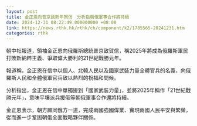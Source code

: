 ```yaml
---
layout: post
title: 金正恩向普京致新年賀信　分析指朝俄軍事合作將持續
date: 2024-12-31 08:22:49.000000000 +08:00
link: https://news.rthk.hk/rthk/ch/component/k2/1785565-20241231.htm
categories: rthk
---
```


朝中社報道，領袖金正恩向俄羅斯總統普京致賀信，稱2025年將成為俄羅斯軍民打敗新納粹主義、爭取偉大勝利的21世紀戰勝元年。

報道稱，金正恩在信中以個人、北韓人民以及國家武裝力量全體官兵的名義，向俄羅斯人民和全體俄軍官兵致以熱烈的祝福和問候。

分析指出，金正恩在信中單獨提到「國家武裝力量」，並將2025年稱作「21世紀戰勝元年」，意味平壤派兵援俄等朝俄軍事合作還將持續。

金正恩表示，朝方願同俄方一道，完成兩國強國偉業、實現兩國人民平安與繁榮，從而進一步鞏固朝俄全面戰略夥伴關係。
